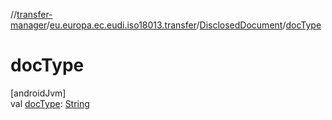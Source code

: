 //[transfer-manager](../../../index.md)/[eu.europa.ec.eudi.iso18013.transfer](../index.md)/[DisclosedDocument](index.md)/[docType](doc-type.md)

# docType

[androidJvm]\
val [docType](doc-type.md): [String](https://kotlinlang.org/api/latest/jvm/stdlib/kotlin/-string/index.html)
